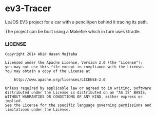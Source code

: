 # ev3-Tracer

LeJOS EV3 project for a car with a pencil/pen behind it tracing its path.

The project can be built using a Makefile which in turn uses Gradle.

### LICENSE

```
Copyright 2014 Abid Hasan Mujtaba

Licensed under the Apache License, Version 2.0 (the "License");
you may not use this file except in compliance with the License.
You may obtain a copy of the License at

    http://www.apache.org/licenses/LICENSE-2.0

Unless required by applicable law or agreed to in writing, software
distributed under the License is distributed on an "AS IS" BASIS,
WITHOUT WARRANTIES OR CONDITIONS OF ANY KIND, either express or implied.
See the License for the specific language governing permissions and
limitations under the License.
```
